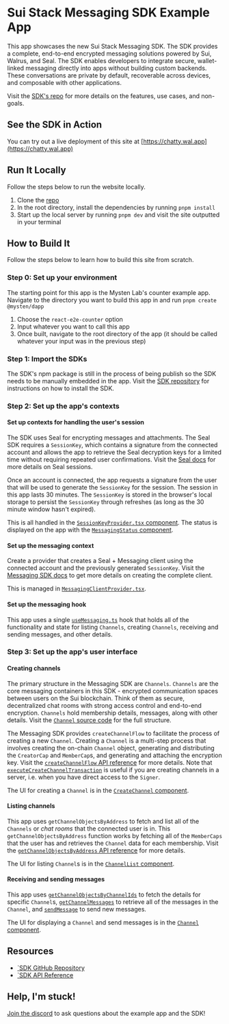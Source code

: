 # Sui Stack Messaging SDK Example App

This app showcases the new Sui Stack Messaging SDK. The SDK provides a complete, end-to-end encrypted messaging solutions powered by Sui, Walrus, and Seal. The SDK enables developers to integrate secure, wallet-linked messaging directly into apps without building custom backends. These conversations are private by default, recoverable across devices, and composable with other applications. 

Visit the [SDK's repo](https://github.com/MystenLabs/sui-stack-messaging-sdk/tree/main) for more details on the features, use cases, and non-goals. 

## See the SDK in Action
You can try out a live deployment of this site at [https://chatty.wal.app](https://chatty.wal.app)

## Run It Locally
Follow the steps below to run the website locally. 

1. Clone the [repo](https://github.com/MystenLabs/messaging-sdk-example)
2. In the root directory, install the dependencies by running `pnpm install`
3. Start up the local server by running `pnpm dev` and visit the site outputted in your terminal

## How to Build It
Follow the steps below to learn how to build this site from scratch. 

### Step 0: Set up your environment
The starting point for this app is the Mysten Lab's counter example app. Navigate to the directory you want to build this app in and run `pnpm create @mysten/dapp`
  
1. Choose the `react-e2e-counter` option
2. Input whatever you want to call this app 
3. Once built, navigate to the root directory of the app (it should be called whatever your input was in the previous step)

### Step 1: Import the SDKs
The SDK's npm package is still in the process of being publish so the SDK needs to be manually embedded in the app. Visit the [SDK repository](https://github.com/MystenLabs/sui-stack-messaging-sdk/tree/main?tab=readme-ov-file#installation) for instructions on how to install the SDK. 

### Step 2: Set up the app's contexts

#### Set up contexts for handling the user's session
The SDK uses Seal for encrypting messages and attachments. The Seal SDK requires a `SessionKey`, which contains a signature from the connected account and allows the app to retrieve the Seal decryption keys for a limited time without requiring repeated user confirmations. Visit the [Seal docs](https://seal-docs.wal.app/Design/#user-confirmation-and-sessions) for more details on Seal sessions. 

Once an account is connected, the app requests a signature from the user that will be used to generate the `SessionKey` for the session. The session in this app lasts 30 minutes. The `SessionKey` is stored in the browser's local storage to persist the `SessionKey` through refreshes (as long as the 30 minute window hasn't expired).

This is all handled in the [`SessionKeyProvider.tsx` component](./src/providers/SessionKeyProvider.tsx). The status is displayed on the app with the [`MessagingStatus` component](./src/components/MessagingStatus.tsx).

#### Set up the messaging context
Create a provider that creates a Seal + Messaging client using the connected account and the previously generated `SessionKey`. Visit the [Messaging SDK docs](https://github.com/MystenLabs/sui-stack-messaging-sdk/blob/main/Setup.md#complete-extension-example) to get more details on creating the complete client. 

This is managed in [`MessagingClientProvider.tsx`](./src/providers/MessagingClientProvider.tsx).

#### Set up the messaging hook
This app uses a single [`useMessaging.ts`](./src/hooks/useMessaging.ts) hook that holds all of the functionality and state for listing `Channels`, creating `Channels`, receiving and sending messages, and other details. 

### Step 3: Set up the app's user interface

#### Creating channels
The primary structure in the Messaging SDK are `Channels`. `Channels` are the core messaging containers in this SDK - encrypted communication spaces between users on the Sui blockchain. Think of them as secure, decentralized chat rooms with strong access control and end-to-end encryption. `Channels` hold membership details, messages, along with other details. Visit the [`Channel` source code](https://github.com/MystenLabs/sui-stack-messaging-sdk/blob/16614887129706864562a7684b006bb193c0fcc7/move/sui_stack_messaging/sources/channel.move#L29) for the full structure. 

The Messaging SDK provides `createChannelFlow` to facilitate the process of creating a new `Channel`. Creating a `Channel` is a multi-step process that involves creating the on-chain `Channel` object, generating and distributing the `CreatorCap` and `MemberCap`s, and generating and attaching the encryption key. Visit the [`createChannelFlow` API reference](https://github.com/MystenLabs/sui-stack-messaging-sdk/blob/main/APIRef.md#createchannelflowopts-createchannelflowopts-createchannelflow) for more details. Note that [`executeCreateChannelTransaction`](https://github.com/MystenLabs/sui-stack-messaging-sdk/blob/main/APIRef.md#executecreatechanneltransactionparams-promise-digest-channelid-creatorcapid-encryptedkeybytes-) is useful if you are creating channels in a server, i.e. when you have direct access to the `Signer`. 

The UI for creating a `Channel` is in the [`CreateChannel` component](./src/components/CreateChannel.tsx).

#### Listing channels
This app uses `getChannelObjectsByAddress` to fetch and list all of the `Channels` or *chat rooms* that the connected user is in. This `getChannelObjectsByAddress` function works by fetching all of the `MemberCaps` that the user has and retrieves the `Channel` data for each membership. Visit the [`getChannelObjectsByAddress` API reference](https://github.com/MystenLabs/sui-stack-messaging-sdk/blob/main/APIRef.md#getchannelobjectsbyaddressrequest-channelmembershipsrequest-promisedecryptedchannelobjectsbyaddressresponse) for more details. 

The UI for listing `Channel`s is in the [`ChannelList` component](./src/components/ChannelList.tsx).

#### Receiving and sending messages
This app uses [`getChannelObjectsByChannelIds`](https://github.com/MystenLabs/sui-stack-messaging-sdk/blob/main/APIRef.md#getchannelobjectsbychannelidsrequest-getchannelobjectsbychannelidsrequest-promisedecryptedchannelobject) to fetch the details for specific `Channel`s, [`getChannelMessages`](https://github.com/MystenLabs/sui-stack-messaging-sdk/blob/main/APIRef.md#getchannelmessagesrequest-getchannelmessagesrequest-promisedecryptedmessagesresponse) to retrieve all of the messages in the `Channel`, and [`sendMessage`](https://github.com/MystenLabs/sui-stack-messaging-sdk/blob/main/APIRef.md#sendmessagechannelid-membercapid-sender-message-encryptedkey-attachments-promisetx-transaction--promisevoid) to send new messages. 

The UI for displaying a `Channel` and send messages is in the [`Channel` component](./src/components/Channel.tsx).
## Resources
- [`SDK GitHub Repository](https://github.com/MystenLabs/sui-stack-messaging-sdk)
- [`SDK API Reference](https://github.com/MystenLabs/sui-stack-messaging-sdk/blob/main/APIRef.md)


## Help, I'm stuck!
[Join the discord](https://discord.gg/K79FVNcw55) to ask questions about the example app and the SDK! 
